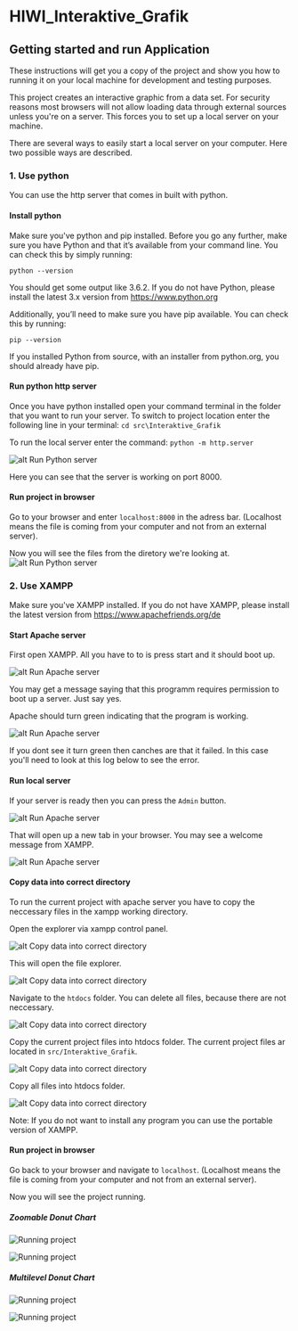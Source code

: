 # HIWI_Interaktive_Grafik

## Getting started and run Application
These instructions will get you a copy of the project and show you how to running it on your local machine for development and testing purposes.

This project creates an interactive graphic from a data set. For security reasons most browsers will not allow loading data through external sources unless you're on a server. This forces you to set up a local server on your machine.

There are several ways to easily start a local server on your computer. Here two possible ways are described.

### 1. Use python
You can use the http server that comes in built with python.

#### Install python
Make sure you've python and pip installed. Before you go any further, make sure you have Python and that it’s available from your command line. You can check this by simply running:

`python --version`

You should get some output like 3.6.2. If you do not have Python, please install the latest 3.x version from https://www.python.org

Additionally, you’ll need to make sure you have pip available. You can check this by running:

`pip --version`

If you installed Python from source, with an installer from python.org, you should already have pip.

#### Run python http server
Once you have python installed open your command terminal in the folder that you want to run your server.
To switch to project location enter the following line in your terminal:
`cd src\Interaktive_Grafik`

To run the local server enter the command:
`python -m http.server`

![alt Run Python server](https://github.com/19JeHe92/HIWI_Interaktive_Grafik/blob/master/howto/img/python_server.JPG)

Here you can see that the server is working on port 8000.

#### Run project in browser
Go to your browser and enter `localhost:8000` in the adress bar. (Localhost means the file is coming from your computer and not from an external server).

Now you will see the files from the diretory we're looking at.
![alt Run Python server](https://github.com/19JeHe92/HIWI_Interaktive_Grafik/blob/master/howto/img/python_server_2.JPG)


### 2. Use XAMPP
Make sure you've XAMPP installed. If you do not have XAMPP, please install the latest version from https://www.apachefriends.org/de

#### Start Apache server
First open XAMPP. All you have to to is press start and it should boot up.

![alt Run Apache server](https://github.com/19JeHe92/HIWI_Interaktive_Grafik/blob/master/howto/img/apache_server.JPG)

You may get a message saying that this programm requires permission to boot up a server. Just say yes.


Apache should turn green indicating that the program is working.

![alt Run Apache server](https://github.com/19JeHe92/HIWI_Interaktive_Grafik/blob/master/howto/img/apache_server_2.JPG)

If you dont see it turn green then canches are that it failed. In this case you'll need to look at this log below to see the error.

#### Run local server
If your server is ready then you can press the `Admin` button.

![alt Run Apache server](https://github.com/19JeHe92/HIWI_Interaktive_Grafik/blob/master/howto/img/apache_server_3.JPG)

That will open up a new tab in your browser. You may see a welcome message from XAMPP.

![alt Run Apache server](https://github.com/19JeHe92/HIWI_Interaktive_Grafik/blob/master/howto/img/apache_server_4.JPG)

#### Copy data into correct directory
To run the current project with apache server you have to copy the neccessary files in the xampp working directory.

Open the explorer via xampp control panel.

![alt Copy data into correct directory](https://github.com/19JeHe92/HIWI_Interaktive_Grafik/blob/master/howto/img/apache_server_5.JPG)

This will open the file explorer.

![alt Copy data into correct directory](https://github.com/19JeHe92/HIWI_Interaktive_Grafik/blob/master/howto/img/apache_server_6.JPG)

Navigate to the `htdocs` folder. You can delete all files, because there are not neccessary.

![alt Copy data into correct directory](https://github.com/19JeHe92/HIWI_Interaktive_Grafik/blob/master/howto/img/apache_server_7.JPG)

Copy the current project files into htdocs folder. The current project files ar located in `src/Interaktive_Grafik`.

![alt Copy data into correct directory](https://github.com/19JeHe92/HIWI_Interaktive_Grafik/blob/master/howto/img/apache_server_8.JPG)

Copy all files into htdocs folder.

![alt Copy data into correct directory](https://github.com/19JeHe92/HIWI_Interaktive_Grafik/blob/master/howto/img/apache_server_9.JPG)

Note: If you do not want to install any program you can use the portable version of XAMPP.

#### Run project in browser
Go back to your browser and navigate to `localhost`. (Localhost means the file is coming from your computer and not from an external server).

Now you will see the project running.

##### Zoomable Donut Chart
![Running project](https://github.com/19JeHe92/HIWI_Interaktive_Grafik/blob/master/howto/img/running_grafik.JPG)

![Running project](https://github.com/19JeHe92/HIWI_Interaktive_Grafik/blob/master/howto/img/running_grafik2.JPG)

##### Multilevel Donut Chart
![Running project](https://github.com/19JeHe92/HIWI_Interaktive_Grafik/blob/master/howto/img/running_grafik3.JPG)

![Running project](https://github.com/19JeHe92/HIWI_Interaktive_Grafik/blob/master/howto/img/running_grafik4.JPG)
